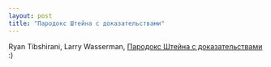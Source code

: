 ```yaml
---
layout: post
title: "Пародокс Штейна с доказательствами"
---
```


Ryan Tibshirani, Larry Wasserman, [Пародокс Штейна с доказательствами](http://www.stat.cmu.edu/~larry/=sml/stein.pdf) :)
